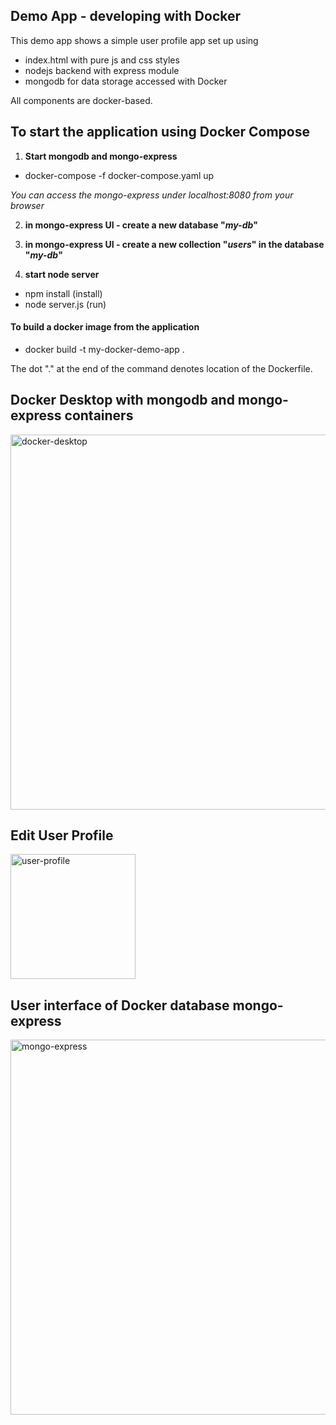 ## Demo App - developing with Docker

This demo app shows a simple user profile app set up using 
- index.html with pure js and css styles
- nodejs backend with express module
- mongodb for data storage accessed with Docker

All components are docker-based.

## To start the application using Docker Compose

1. **Start mongodb and mongo-express**
- docker-compose -f docker-compose.yaml up

_You can access the mongo-express under localhost:8080 from your browser_

2. **in mongo-express UI - create a new database "***my-db***"**

3. **in mongo-express UI - create a new collection "***users***" in the database "***my-db***"**

4. **start node server** 
- npm install (install)
- node server.js (run)

#### To build a docker image from the application

- docker build -t my-docker-demo-app .      
    
The dot "." at the end of the command denotes location of the Dockerfile.

## Docker Desktop with mongodb and mongo-express containers 
<img width="600" alt="docker-desktop" src="https://github.com/user-attachments/assets/a84a09a1-8198-4f5f-9649-d514b823a538">

## Edit User Profile
<img width="200" alt="user-profile" src="https://github.com/user-attachments/assets/5a9eb13e-7980-4218-8b84-5f70a5e4013d">

## User interface of Docker database mongo-express
<img width="600" alt="mongo-express" src="https://github.com/user-attachments/assets/75abc499-92e8-4101-a0ba-b85cbc543e8c">
